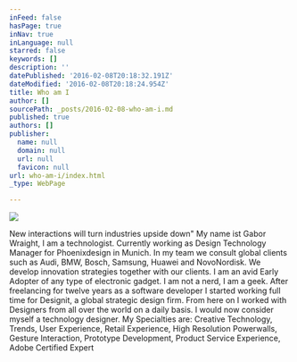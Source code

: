 ```yaml
---
inFeed: false
hasPage: true
inNav: true
inLanguage: null
starred: false
keywords: []
description: ''
datePublished: '2016-02-08T20:18:32.191Z'
dateModified: '2016-02-08T20:18:24.954Z'
title: Who am I
author: []
sourcePath: _posts/2016-02-08-who-am-i.md
published: true
authors: []
publisher:
  name: null
  domain: null
  url: null
  favicon: null
url: who-am-i/index.html
_type: WebPage

---
```

![](https://the-grid-user-content.s3-us-west-2.amazonaws.com/12b88dc8-442b-4da2-8d7e-aa46ff3b9f89.jpg)

New interactions will turn industries upside down"
My name ist Gabor Wraight, I am a technologist. Currently working as Design Technology Manager for Phoenixdesign in Munich.
In my team we consult global clients such as Audi, BMW, Bosch, Samsung, Huawei and NovoNordisk. We develop innovation strategies together with our clients. I am an avid Early Adopter of any type of electronic gadget. I am not a nerd, I am a geek.
After freelancing for twelve years as a software developer I started working full time for Designit, a global strategic design firm. From here on I worked with Designers from all over the world on a daily basis. I would now consider myself a technology designer.
My Specialties are: Creative Technology, Trends, User Experience, Retail Experience, High Resolution Powerwalls, Gesture Interaction, Prototype Development, Product Service Experience, Adobe Certified Expert